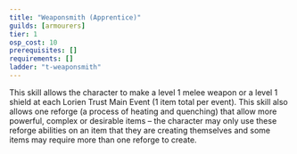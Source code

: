```yaml
---
title: "Weaponsmith (Apprentice)"
guilds: [armourers]
tier: 1
osp_cost: 10
prerequisites: []
requirements: []
ladder: "t-weaponsmith"
---
```

This skill allows the character to make a level 1 melee weapon or a level 1 shield at each Lorien Trust Main Event (1 item total per event). This skill also allows one reforge (a process of heating and quenching) that allow more powerful, complex or desirable items – the character may only use these reforge abilities on an item that they are creating themselves and some items may require more than one reforge to create.